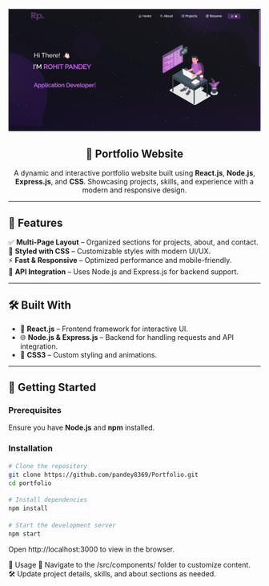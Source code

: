 ![Alt Text](public/image.png)

<h2 align="center">🚀 Portfolio Website</h2>

<p align="center">
  A dynamic and interactive portfolio website built using <b>React.js</b>, <b>Node.js</b>, <b>Express.js</b>, and <b>CSS</b>.  
  Showcasing projects, skills, and experience with a modern and responsive design.  
</p>

<!--<p align="center">
  <a href="https://yourportfolio.com" target="_blank"><strong>🔗 Live Demo »</strong></a>
</p>-->

---

## 📌 Features  

✅ **Multi-Page Layout** – Organized sections for projects, about, and contact.  
🎨 **Styled with CSS** – Customizable styles with modern UI/UX.  
⚡ **Fast & Responsive** – Optimized performance and mobile-friendly.  
🔄 **API Integration** – Uses Node.js and Express.js for backend support.  

---

## 🛠 Built With  

- 🚀 **React.js** – Frontend framework for interactive UI.  
- 🌐 **Node.js & Express.js** – Backend for handling requests and API integration.  
- 🎨 **CSS3** – Custom styling and animations.  

---

## 🚀 Getting Started  

### Prerequisites  
Ensure you have **Node.js** and **npm** installed.  

### Installation  

```sh
# Clone the repository  
git clone https://github.com/pandey8369/Portfolio.git
cd portfolio  

# Install dependencies  
npm install  

# Start the development server  
npm start  
```
Open http://localhost:3000 to view in the browser.

📌 Usage
📂 Navigate to the /src/components/ folder to customize content. <br>
🛠 Update project details, skills, and about sections as needed.
